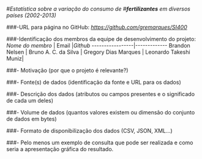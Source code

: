 #_Estatística sobre a variação do consumo de_
#_**fertilizantes** em diversos países (2002-2013)_

###-URL para página no GitHub: _https://github.com/gremarques/SI400_

###-Identificação dos membros da equipe de desenvolvimento do projeto:
_Nome do membro_ | Email |_Github_ 
-----------------|-------------
Brandon Nelsen        |
Bruno A. C. da Silva  |
Gregory Dias Marques  |
Leonardo Takeshi Muniz|

###- Motivação (por que o projeto é relevante?)

###- Fonte(s) de dados (identificação da fonte e URL para os dados)

###- Descrição dos dados (atributos ou campos presentes e o significado de cada um deles)

###- Volume de dados (quantos valores existem ou dimensão do conjunto de dados em bytes)

###- Formato de disponibilização dos dados (CSV, JSON, XML...)

###- Pelo menos um exemplo de consulta que pode ser realizada e como seria a apresentação gráfica do resultado.
